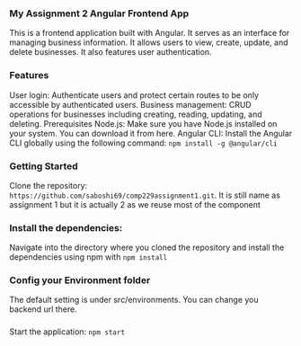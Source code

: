 ### My Assignment 2 Angular Frontend App

This is a frontend application built with Angular. It serves as an interface for managing business information. It allows users to view, create, update, and delete businesses. It also features user authentication.

### Features

User login: Authenticate users and protect certain routes to be only accessible by authenticated users.
Business management: CRUD operations for businesses including creating, reading, updating, and deleting.
Prerequisites
Node.js: Make sure you have Node.js installed on your system. You can download it from here.
Angular CLI: Install the Angular CLI globally using the following command: `npm install -g @angular/cli`

### Getting Started

Clone the repository: `https://github.com/saboshi69/comp229assignment1.git`. It is still name as assignment 1 but it is actually 2 as we reuse most of the component

### Install the dependencies:

Navigate into the directory where you cloned the repository and install the dependencies using npm with `npm install`

### Config your Environment folder

The default setting is under src/environments. You can change you backend url there.

###

Start the application: `npm start`
